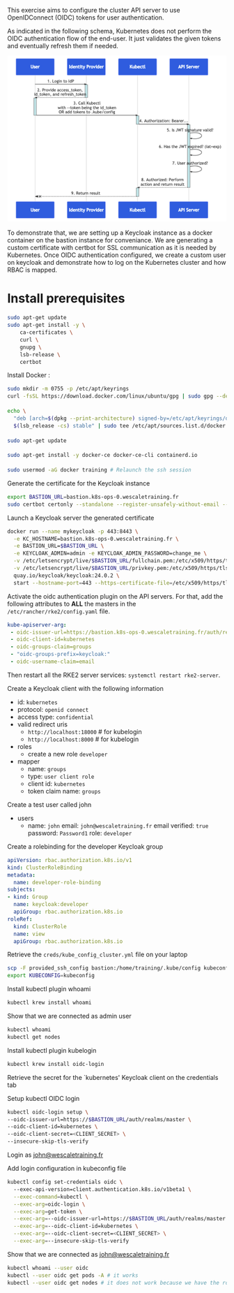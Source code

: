 This exercise aims to configure the cluster API server to use OpenIDConnect (OIDC) tokens for user authentication.

As indicated in the following schema, Kubernetes does not perform the OIDC authentication flow of the end-user.
It just validates the given tokens and eventually refresh them if needed.

![oidc-flow](./oidc-flow.png)

To demonstrate that, we are setting up a Keycloak instance as a docker container on the bastion instance for conveniance.
We are generating a custom certificate with certbot for SSL communication as it is needed by Kubernetes.
Once OIDC authentication configured, we create a custom user on keycloak and demonstrate how to log on the Kubernetes cluster and how RBAC is mapped.

# Install prerequisites

```bash
sudo apt-get update
sudo apt-get install -y \
    ca-certificates \
    curl \
    gnupg \
    lsb-release \
    certbot
```

Install Docker :
```bash
sudo mkdir -m 0755 -p /etc/apt/keyrings
curl -fsSL https://download.docker.com/linux/ubuntu/gpg | sudo gpg --dearmor -o /etc/apt/keyrings/docker.gpg

echo \
  "deb [arch=$(dpkg --print-architecture) signed-by=/etc/apt/keyrings/docker.gpg] https://download.docker.com/linux/ubuntu \
  $(lsb_release -cs) stable" | sudo tee /etc/apt/sources.list.d/docker.list > /dev/null

sudo apt-get update

sudo apt-get install -y docker-ce docker-ce-cli containerd.io

sudo usermod -aG docker training # Relaunch the ssh session
```

Generate the certificate for the Keycloak instance
```bash
export BASTION_URL=bastion.k8s-ops-0.wescaletraining.fr
sudo certbot certonly --standalone --register-unsafely-without-email --preferred-challenges http -d $BASTION_URL
```

Launch a Keycloak server the generated certificate
```bash
docker run --name mykeycloak -p 443:8443 \
  -e KC_HOSTNAME=bastion.k8s-ops-0.wescaletraining.fr \
  -e BASTION_URL=$BASTION_URL \
  -e KEYCLOAK_ADMIN=admin -e KEYCLOAK_ADMIN_PASSWORD=change_me \
  -v /etc/letsencrypt/live/$BASTION_URL/fullchain.pem:/etc/x509/https/tls.crt \
  -v /etc/letsencrypt/live/$BASTION_URL/privkey.pem:/etc/x509/https/tls.key \
  quay.io/keycloak/keycloak:24.0.2 \
  start --hostname-port=443 --https-certificate-file=/etc/x509/https/tls.crt --https-certificate-key-file=/etc/x509/https/tls.key
```

Activate the oidc authentication plugin on the API servers. For that, add the following attributes to **ALL** the masters in the `/etc/rancher/rke2/config.yaml` file.

```yaml
kube-apiserver-arg:
 - oidc-issuer-url=https://bastion.k8s-ops-0.wescaletraining.fr/auth/realms/master
 - oidc-client-id=kubernetes
 - oidc-groups-claim=groups
 - "oidc-groups-prefix=keycloak:"
 - oidc-username-claim=email
```

Then restart all the RKE2 server services: `systemctl restart rke2-server`.

Create a Keycloak client with the following information
- id: `kubernetes`
- protocol: `openid connect`
- access type: `confidential`
- valid redirect uris
  - `http://localhost:18000` # for kubelogin
  - `http://localhost:8000` # for kubelogin
- roles
  - create a new role `developer`
- mapper
  - name: `groups`
  - type: `user client role`
  - client id: `kubernetes`
  - token claim name: `groups`

Create a test user called john
- users
  - name: `john`
    email: `john@wescaletraining.fr`
    email verified: `true`
    password: `Password1`
    role: `developer`

Create a rolebinding for the developer Keycloak group
```yaml
apiVersion: rbac.authorization.k8s.io/v1
kind: ClusterRoleBinding
metadata:
  name: developer-role-binding
subjects:
- kind: Group
  name: keycloak:developer
  apiGroup: rbac.authorization.k8s.io
roleRef:
  kind: ClusterRole
  name: view
  apiGroup: rbac.authorization.k8s.io
```

Retrieve the `creds/kube_config_cluster.yml` file on your laptop
```bash
scp -F provided_ssh_config bastion:/home/training/.kube/config kubeconfig
export KUBECONFIG=kubeconfig
```

Install kubectl plugin whoami
```bash
kubectl krew install whoami
```

Show that we are connected as admin user
```bash
kubectl whoami
kubectl get nodes
```

Install kubectl plugin kubelogin
```bash
kubectl krew install oidc-login
```

Retrieve the secret for the `kubernetes' Keycloak client on the credentials tab

Setup kubectl OIDC login
```bash
kubectl oidc-login setup \
--oidc-issuer-url=https://$BASTION_URL/auth/realms/master \
--oidc-client-id=kubernetes \
--oidc-client-secret=<CLIENT_SECRET> \
--insecure-skip-tls-verify
```

Login as john@wescaletraining.fr

Add login configuration in kubeconfig file
```bash
kubectl config set-credentials oidc \   
  --exec-api-version=client.authentication.k8s.io/v1beta1 \
  --exec-command=kubectl \
  --exec-arg=oidc-login \
  --exec-arg=get-token \
  --exec-arg=--oidc-issuer-url=https://$BASTION_URL/auth/realms/master \
  --exec-arg=--oidc-client-id=kubernetes \
  --exec-arg=--oidc-client-secret=<CLIENT_SECRET> \
  --exec-arg=--insecure-skip-tls-verify
```

Show that we are connected as john@wescaletraining.fr
```bash
kubectl whoami --user oidc
kubectl --user oidc get pods -A # it works
kubectl --user oidc get nodes # it does not work because we have the role viewer 
```
